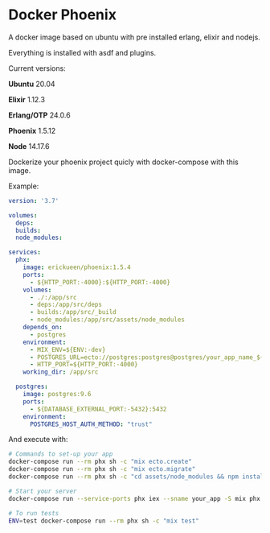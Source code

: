 # Docker Phoenix
A docker image based on ubuntu with pre installed erlang, elixir and nodejs.

Everything is installed with asdf and plugins.

Current versions:

**Ubuntu** 20.04

**Elixir** 1.12.3

**Erlang/OTP** 24.0.6

**Phoenix** 1.5.12

**Node** 14.17.6

Dockerize your phoenix project quicly with docker-compose with this image.

Example:

```yaml
version: '3.7'

volumes:
  deps:
  builds:
  node_modules:

services:
  phx:
    image: erickueen/phoenix:1.5.4
    ports:
      - ${HTTP_PORT:-4000}:${HTTP_PORT:-4000}
    volumes:
      - ./:/app/src
      - deps:/app/src/deps
      - builds:/app/src/_build
      - node_modules:/app/src/assets/node_modules
    depends_on:
      - postgres
    environment:
      - MIX_ENV=${ENV:-dev}
      - POSTGRES_URL=ecto://postgres:postgres@postgres/your_app_name_${ENV:-dev}
      - HTTP_PORT=${HTTP_PORT:-4000}
    working_dir: /app/src

  postgres:
    image: postgres:9.6
    ports:
      - ${DATABASE_EXTERNAL_PORT:-5432}:5432
    environment:
      POSTGRES_HOST_AUTH_METHOD: "trust"
```

And execute with:
```bash
# Commands to set-up your app
docker-compose run --rm phx sh -c "mix ecto.create"
docker-compose run --rm phx sh -c "mix ecto.migrate"
docker-compose run --rm phx sh -c "cd assets/node_modules && npm install"

# Start your server
docker-compose run --service-ports phx iex --sname your_app -S mix phx.server

# To run tests
ENV=test docker-compose run --rm phx sh -c "mix test"
```